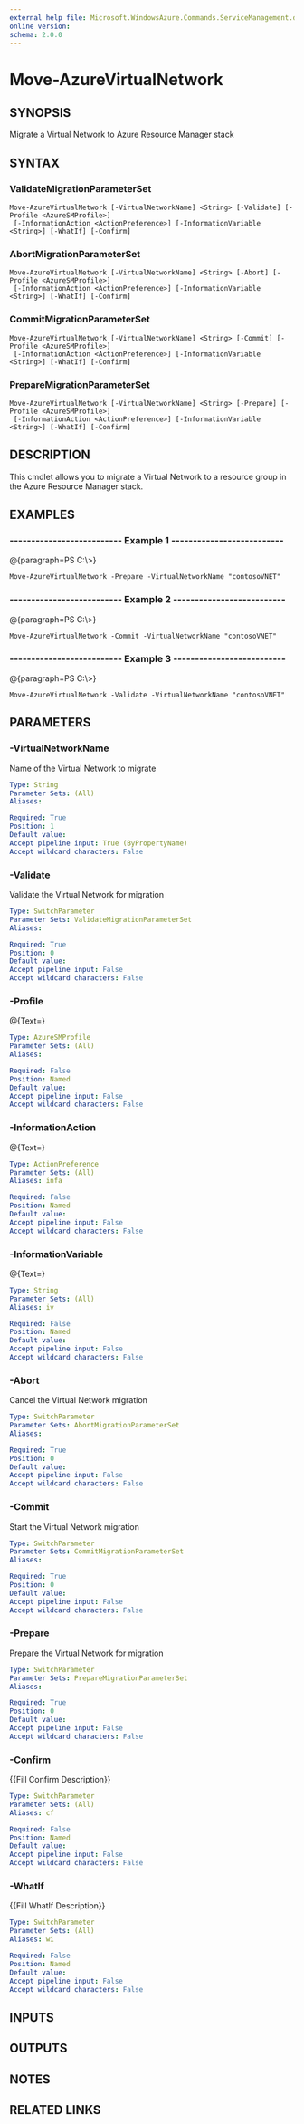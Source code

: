 ```yaml
---
external help file: Microsoft.WindowsAzure.Commands.ServiceManagement.dll-Help.xml
online version: 
schema: 2.0.0
---
```


# Move-AzureVirtualNetwork
## SYNOPSIS
Migrate a Virtual Network to Azure Resource Manager stack

## SYNTAX

### ValidateMigrationParameterSet
```
Move-AzureVirtualNetwork [-VirtualNetworkName] <String> [-Validate] [-Profile <AzureSMProfile>]
 [-InformationAction <ActionPreference>] [-InformationVariable <String>] [-WhatIf] [-Confirm]
```

### AbortMigrationParameterSet
```
Move-AzureVirtualNetwork [-VirtualNetworkName] <String> [-Abort] [-Profile <AzureSMProfile>]
 [-InformationAction <ActionPreference>] [-InformationVariable <String>] [-WhatIf] [-Confirm]
```

### CommitMigrationParameterSet
```
Move-AzureVirtualNetwork [-VirtualNetworkName] <String> [-Commit] [-Profile <AzureSMProfile>]
 [-InformationAction <ActionPreference>] [-InformationVariable <String>] [-WhatIf] [-Confirm]
```

### PrepareMigrationParameterSet
```
Move-AzureVirtualNetwork [-VirtualNetworkName] <String> [-Prepare] [-Profile <AzureSMProfile>]
 [-InformationAction <ActionPreference>] [-InformationVariable <String>] [-WhatIf] [-Confirm]
```

## DESCRIPTION
This cmdlet allows you to migrate a Virtual Network to a resource group in the Azure Resource Manager stack.

## EXAMPLES

### --------------------------  Example 1  --------------------------
@{paragraph=PS C:\\\>}

```
Move-AzureVirtualNetwork -Prepare -VirtualNetworkName "contosoVNET"
```

### --------------------------  Example 2  --------------------------
@{paragraph=PS C:\\\>}

```
Move-AzureVirtualNetwork -Commit -VirtualNetworkName "contosoVNET"
```

### --------------------------  Example 3  --------------------------
@{paragraph=PS C:\\\>}

```
Move-AzureVirtualNetwork -Validate -VirtualNetworkName "contosoVNET"
```

## PARAMETERS

### -VirtualNetworkName
Name of the Virtual Network to migrate

```yaml
Type: String
Parameter Sets: (All)
Aliases: 

Required: True
Position: 1
Default value: 
Accept pipeline input: True (ByPropertyName)
Accept wildcard characters: False
```

### -Validate
Validate the Virtual Network for migration

```yaml
Type: SwitchParameter
Parameter Sets: ValidateMigrationParameterSet
Aliases: 

Required: True
Position: 0
Default value: 
Accept pipeline input: False
Accept wildcard characters: False
```

### -Profile
@{Text=}

```yaml
Type: AzureSMProfile
Parameter Sets: (All)
Aliases: 

Required: False
Position: Named
Default value: 
Accept pipeline input: False
Accept wildcard characters: False
```

### -InformationAction
@{Text=}

```yaml
Type: ActionPreference
Parameter Sets: (All)
Aliases: infa

Required: False
Position: Named
Default value: 
Accept pipeline input: False
Accept wildcard characters: False
```

### -InformationVariable
@{Text=}

```yaml
Type: String
Parameter Sets: (All)
Aliases: iv

Required: False
Position: Named
Default value: 
Accept pipeline input: False
Accept wildcard characters: False
```

### -Abort
Cancel the Virtual Network migration

```yaml
Type: SwitchParameter
Parameter Sets: AbortMigrationParameterSet
Aliases: 

Required: True
Position: 0
Default value: 
Accept pipeline input: False
Accept wildcard characters: False
```

### -Commit
Start the Virtual Network migration

```yaml
Type: SwitchParameter
Parameter Sets: CommitMigrationParameterSet
Aliases: 

Required: True
Position: 0
Default value: 
Accept pipeline input: False
Accept wildcard characters: False
```

### -Prepare
Prepare the Virtual Network for migration

```yaml
Type: SwitchParameter
Parameter Sets: PrepareMigrationParameterSet
Aliases: 

Required: True
Position: 0
Default value: 
Accept pipeline input: False
Accept wildcard characters: False
```

### -Confirm
{{Fill Confirm Description}}

```yaml
Type: SwitchParameter
Parameter Sets: (All)
Aliases: cf

Required: False
Position: Named
Default value: 
Accept pipeline input: False
Accept wildcard characters: False
```

### -WhatIf
{{Fill WhatIf Description}}

```yaml
Type: SwitchParameter
Parameter Sets: (All)
Aliases: wi

Required: False
Position: Named
Default value: 
Accept pipeline input: False
Accept wildcard characters: False
```

## INPUTS

## OUTPUTS

## NOTES

## RELATED LINKS

